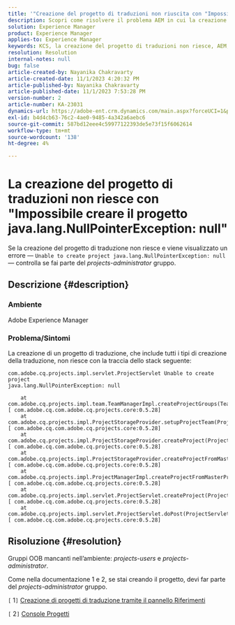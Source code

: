 ```yaml
---
title: '"Creazione del progetto di traduzioni non riuscita con "Impossibile creare il progetto java.lang.NullPointerException: null""'
description: Scopri come risolvere il problema AEM in cui la creazione del progetto di traduzione non riesce. Gruppi OOB trovati mancanti.
solution: Experience Manager
product: Experience Manager
applies-to: Experience Manager
keywords: KCS, la creazione del progetto di traduzioni non riesce, AEM, Impossibile creare il progetto, java.lang.NullPointerException
resolution: Resolution
internal-notes: null
bug: false
article-created-by: Nayanika Chakravarty
article-created-date: 11/1/2023 4:20:32 PM
article-published-by: Nayanika Chakravarty
article-published-date: 11/1/2023 7:53:28 PM
version-number: 2
article-number: KA-23031
dynamics-url: https://adobe-ent.crm.dynamics.com/main.aspx?forceUCI=1&pagetype=entityrecord&etn=knowledgearticle&id=8d39a28e-d278-ee11-8179-6045bd0065f9
exl-id: b4d4cb63-76c2-4ae0-9485-4a342a6aebc6
source-git-commit: 587bd12eee4c59977122393de5e73f15f6062614
workflow-type: tm+mt
source-wordcount: '138'
ht-degree: 4%

---
```


# La creazione del progetto di traduzioni non riesce con &quot;Impossibile creare il progetto java.lang.NullPointerException: null&quot;


Se la creazione del progetto di traduzione non riesce e viene visualizzato un errore — `Unable to create project java.lang.NullPointerException: null` — controlla se fai parte del *projects-administrator* gruppo.

## Descrizione {#description}


### Ambiente

Adobe Experience Manager

### Problema/Sintomi

La creazione di un progetto di traduzione, che include tutti i tipi di creazione della traduzione, non riesce con la traccia dello stack seguente:


```
com.adobe.cq.projects.impl.servlet.ProjectServlet Unable to create project
java.lang.NullPointerException: null

    at com.adobe.cq.projects.impl.team.TeamManagerImpl.createProjectGroups(TeamManagerImpl.java:346) [ com.adobe.cq.com.adobe.cq.projects.core:0.5.28] 
    at com.adobe.cq.projects.impl.ProjectStorageProvider.setupProjectTeam(ProjectStorageProvider.java:691) [ com.adobe.cq.com.adobe.cq.projects.core:0.5.28] 
    at com.adobe.cq.projects.impl.ProjectStorageProvider.createProject(ProjectStorageProvider.java:636) [ com.adobe.cq.com.adobe.cq.projects.core:0.5.28] 
    at com.adobe.cq.projects.impl.ProjectStorageProvider.createProjectFromMasterProject(ProjectStorageProvider.java:514) [ com.adobe.cq.com.adobe.cq.projects.core:0.5.28] 
    at com.adobe.cq.projects.impl.ProjectManagerImpl.createProjectFromMasterProject(ProjectManagerImpl.java:92) [ com.adobe.cq.com.adobe.cq.projects.core:0.5.28] 
    at com.adobe.cq.projects.impl.servlet.ProjectServlet.createProject(ProjectServlet.java:297) [ com.adobe.cq.com.adobe.cq.projects.core:0.5.28] 
    at com.adobe.cq.projects.impl.servlet.ProjectServlet.doPost(ProjectServlet.java:196) [ com.adobe.cq.com.adobe.cq.projects.core:0.5.28]
```



## Risoluzione {#resolution}


Gruppi OOB mancanti nell’ambiente: *projects-users* e *projects-administrator*.

Come nella documentazione 1 e 2, se stai creando il progetto, devi far parte del *projects-administrator* gruppo.

&#x200B;&#x200B;&#x200B;&#x200B;`[` 1`]`  [Creazione di progetti di traduzione tramite il pannello Riferimenti](https://experienceleague.adobe.com/docs/experience-manager-65/administering/introduction/tc-manage.html?lang=en#creating-translation-projects-using-the-references-panel)

`[` 2`]`  [Console Progetti](https://experienceleague.adobe.com/docs/experience-manager-65/authoring/projects/projects.html?lang=en#projects-console)
